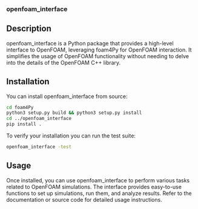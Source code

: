 
### openfoam_interface

## Description

openfoam_interface is a Python package that provides a high-level interface to OpenFOAM,
leveraging foam4Py for OpenFOAM interaction. It simplifies the usage of OpenFOAM
functionality without needing to delve into the details of the OpenFOAM C++ library.

## Installation

You can install openfoam_interface from source:

```bash
cd foam4Py
python3 setup.py build && python3 setup.py install
cd ../openfoam_interface
pip install .
```

To verify your installation you can run the test suite:
```bash
openfoam_interface -test
```

## Usage

Once installed, you can use openfoam_interface to perform various tasks related to OpenFOAM simulations. The interface provides easy-to-use functions to set up simulations, run them, and analyze results. Refer to the documentation or source code for detailed usage instructions.
